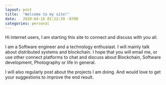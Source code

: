 ```yaml
---
layout: post
title:  "Welcome to my site!"
date:   2020-04-16 01:22:39 -0700
categories: personal
---
```

Hi internet users, I am starting this site to connect and discuss with you all.

I am a Software engineer and a technology enthusiast. I will mainly talk about distributed systems and blockchain. I hope that you will email me, or use other connect platforms to chat and discuss about Blockchain, Software development, Photography or life in general.

I will also regularly post about the projects I am doing. And would love to get your suggestions to improve the end result.
